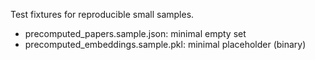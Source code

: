 Test fixtures for reproducible small samples.

- precomputed_papers.sample.json: minimal empty set
- precomputed_embeddings.sample.pkl: minimal placeholder (binary)
